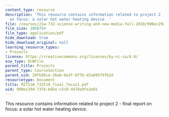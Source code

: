 ```yaml
---
content_type: resource
description: 'This resource contains information related to project 2 - final report
  on focus: a solar hot water heating device. '
file: /courses/21w-732-science-writing-and-new-media-fall-2010/990ec29d73766d5ec5c84470a9fe2e01_MIT21W_732F10_final_focus1.pdf
file_size: 1058754
file_type: application/pdf
hide_download: true
hide_download_original: null
learning_resource_types:
- Projects
license: https://creativecommons.org/licenses/by-nc-sa/4.0/
ocw_type: OCWFile
parent_title: Projects
parent_type: CourseSection
parent_uid: 20fb36ce-26a6-8e3f-6f7b-d2a695f9fb2d
resourcetype: Document
title: MIT21W_732F10_final_focus1.pdf
uid: 990ec29d-7376-6d5e-c5c8-4470a9fe2e01
---
```

This resource contains information related to project 2 - final report on focus: a solar hot water heating device. 